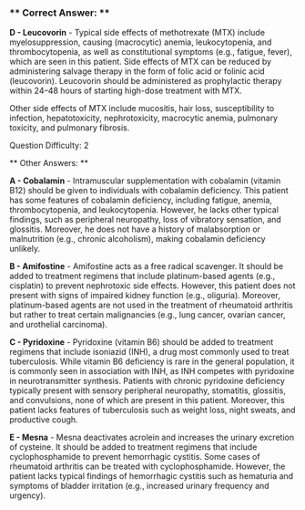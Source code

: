 ### ** Correct Answer: **

**D - Leucovorin** - Typical side effects of methotrexate (MTX) include myelosuppression, causing (macrocytic) anemia, leukocytopenia, and thrombocytopenia, as well as constitutional symptoms (e.g., fatigue, fever), which are seen in this patient. Side effects of MTX can be reduced by administering salvage therapy in the form of folic acid or folinic acid (leucovorin). Leucovorin should be administered as prophylactic therapy within 24–48 hours of starting high-dose treatment with MTX.

Other side effects of MTX include mucositis, hair loss, susceptibility to infection, hepatotoxicity, nephrotoxicity, macrocytic anemia, pulmonary toxicity, and pulmonary fibrosis.

Question Difficulty: 2

** Other Answers: **

**A - Cobalamin** - Intramuscular supplementation with cobalamin (vitamin B12) should be given to individuals with cobalamin deficiency. This patient has some features of cobalamin deficiency, including fatigue, anemia, thrombocytopenia, and leukocytopenia. However, he lacks other typical findings, such as peripheral neuropathy, loss of vibratory sensation, and glossitis. Moreover, he does not have a history of malabsorption or malnutrition (e.g., chronic alcoholism), making cobalamin deficiency unlikely.

**B - Amifostine** - Amifostine acts as a free radical scavenger. It should be added to treatment regimens that include platinum-based agents (e.g., cisplatin) to prevent nephrotoxic side effects. However, this patient does not present with signs of impaired kidney function (e.g., oliguria). Moreover, platinum-based agents are not used in the treatment of rheumatoid arthritis but rather to treat certain malignancies (e.g., lung cancer, ovarian cancer, and urothelial carcinoma).

**C - Pyridoxine** - Pyridoxine (vitamin B6) should be added to treatment regimens that include isoniazid (INH), a drug most commonly used to treat tuberculosis. While vitamin B6 deficiency is rare in the general population, it is commonly seen in association with INH, as INH competes with pyridoxine in neurotransmitter synthesis. Patients with chronic pyridoxine deficiency typically present with sensory peripheral neuropathy, stomatitis, glossitis, and convulsions, none of which are present in this patient. Moreover, this patient lacks features of tuberculosis such as weight loss, night sweats, and productive cough.

**E - Mesna** - Mesna deactivates acrolein and increases the urinary excretion of cysteine. It should be added to treatment regimens that include cyclophosphamide to prevent hemorrhagic cystitis. Some cases of rheumatoid arthritis can be treated with cyclophosphamide. However, the patient lacks typical findings of hemorrhagic cystitis such as hematuria and symptoms of bladder irritation (e.g., increased urinary frequency and urgency).

